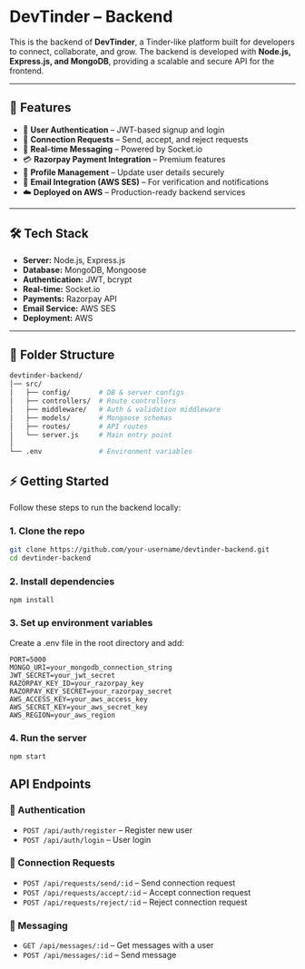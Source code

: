 # DevTinder – Backend  

This is the backend of **DevTinder**, a Tinder-like platform built for developers to connect, collaborate, and grow. The backend is developed with **Node.js, Express.js, and MongoDB**, providing a scalable and secure API for the frontend.  

---

## 🚀 Features  
- 👤 **User Authentication** – JWT-based signup and login  
- 🤝 **Connection Requests** – Send, accept, and reject requests  
- 💬 **Real-time Messaging** – Powered by Socket.io  
- 💳 **Razorpay Payment Integration** – Premium features  
- 📝 **Profile Management** – Update user details securely  
- 📧 **Email Integration (AWS SES)** – For verification and notifications  
- ☁️ **Deployed on AWS** – Production-ready backend services  

---

## 🛠️ Tech Stack  
- **Server:** Node.js, Express.js  
- **Database:** MongoDB, Mongoose  
- **Authentication:** JWT, bcrypt  
- **Real-time:** Socket.io  
- **Payments:** Razorpay API  
- **Email Service:** AWS SES  
- **Deployment:** AWS  

---

## 📂 Folder Structure  
```bash
devtinder-backend/
│── src/
│   ├── config/       # DB & server configs  
│   ├── controllers/  # Route controllers  
│   ├── middleware/   # Auth & validation middleware  
│   ├── models/       # Mongoose schemas  
│   ├── routes/       # API routes  
│   └── server.js     # Main entry point  
│
└── .env              # Environment variables
```
## ⚡ Getting Started  
Follow these steps to run the backend locally:  

### 1. Clone the repo  
```bash
git clone https://github.com/your-username/devtinder-backend.git
cd devtinder-backend
```
### 2. Install dependencies
```base
npm install
```

### 3. Set up environment variables

Create a .env file in the root directory and add:

```base
PORT=5000
MONGO_URI=your_mongodb_connection_string
JWT_SECRET=your_jwt_secret
RAZORPAY_KEY_ID=your_razorpay_key
RAZORPAY_KEY_SECRET=your_razorpay_secret
AWS_ACCESS_KEY=your_aws_access_key
AWS_SECRET_KEY=your_aws_secret_key
AWS_REGION=your_aws_region
```
### 4. Run the server
```base
npm start
```

## API Endpoints  

### 🔑 Authentication  
- `POST /api/auth/register` – Register new user  
- `POST /api/auth/login` – User login  

### 🤝 Connection Requests  
- `POST /api/requests/send/:id` – Send connection request  
- `POST /api/requests/accept/:id` – Accept connection request  
- `POST /api/requests/reject/:id` – Reject connection request  

### 💬 Messaging  
- `GET /api/messages/:id` – Get messages with a user  
- `POST /api/messages/:id` – Send message  
